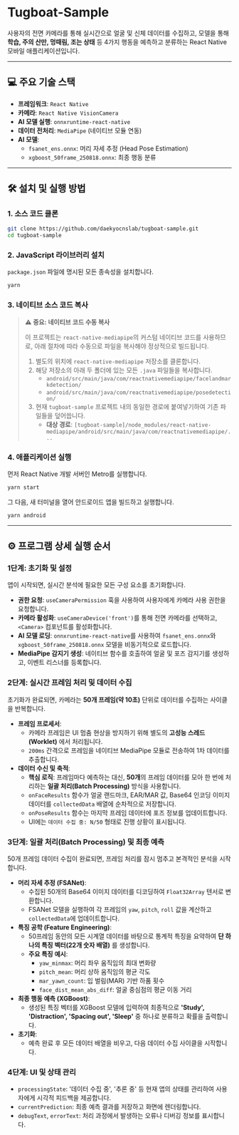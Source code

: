 # Tugboat-Sample

사용자의 전면 카메라를 통해 실시간으로 얼굴 및 신체 데이터를 수집하고, 모델을 통해 **학습, 주의 산만, 멍때림, 조는 상태** 등 4가지 행동을 예측하고 분류하는 React Native 모바일 애플리케이션입니다.

---

## 💻 주요 기술 스택

- **프레임워크**: `React Native`
- **카메라**: `React Native VisionCamera`
- **AI 모델 실행**: `onnxruntime-react-native`
- **데이터 전처리**: `MediaPipe` (네이티브 모듈 연동)
- **AI 모델**:
  - `fsanet_ens.onnx`: 머리 자세 추정 (Head Pose Estimation)
  - `xgboost_50frame_250818.onnx`: 최종 행동 분류

---

## 🛠️ 설치 및 실행 방법

### 1. 소스 코드 클론

```bash
git clone https://github.com/daekyocnslab/tugboat-sample.git
cd tugboat-sample
```

### 2. JavaScript 라이브러리 설치

`package.json` 파일에 명시된 모든 종속성을 설치합니다.

```bash
yarn
```

### 3. 네이티브 소스 코드 복사

> **⚠️ 중요: 네이티브 코드 수동 복사**
>
> 이 프로젝트는 `react-native-mediapipe`의 커스텀 네이티브 코드를 사용하므로, 아래 절차에 따라 수동으로 파일을 복사해야 정상적으로 빌드됩니다.
>
> 1.  별도의 위치에 `react-native-mediapipe` 저장소를 클론합니다.
> 2.  해당 저장소의 아래 두 폴더에 있는 모든 `.java` 파일들을 복사합니다.
>     - `android/src/main/java/com/reactnativemediapipe/facelandmarkdetection/`
>     - `android/src/main/java/com/reactnativemediapipe/posedetection/`
> 3.  현재 `tugboat-sample` 프로젝트 내의 동일한 경로에 붙여넣기하여 기존 파일들을 덮어씁니다.
>     - **대상 경로**: `[tugboat-sample]/node_modules/react-native-mediapipe/android/src/main/java/com/reactnativemediapipe/...`

### 4. 애플리케이션 실행

먼저 React Native 개발 서버인 Metro를 실행합니다.

```bash
yarn start
```

그 다음, 새 터미널을 열어 안드로이드 앱을 빌드하고 실행합니다.

```bash
yarn android
```

---

## ⚙️ 프로그램 상세 실행 순서

### 1단계: 초기화 및 설정

앱이 시작되면, 실시간 분석에 필요한 모든 구성 요소를 초기화합니다.

- **권한 요청**: `useCameraPermission` 훅을 사용하여 사용자에게 카메라 사용 권한을 요청합니다.
- **카메라 활성화**: `useCameraDevice('front')`를 통해 전면 카메라를 선택하고, `<Camera>` 컴포넌트를 활성화합니다.
- **AI 모델 로딩**: `onnxruntime-react-native`를 사용하여 `fsanet_ens.onnx`와 `xgboost_50frame_250818.onnx` 모델을 비동기적으로 로드합니다.
- **MediaPipe 감지기 생성**: 네이티브 함수를 호출하여 얼굴 및 포즈 감지기를 생성하고, 이벤트 리스너를 등록합니다.

### 2단계: 실시간 프레임 처리 및 데이터 수집

초기화가 완료되면, 카메라는 **50개 프레임(약 10초)** 단위로 데이터를 수집하는 사이클을 반복합니다.

- **프레임 프로세서**:
  - 카메라 프레임은 UI 멈춤 현상을 방지하기 위해 별도의 **고성능 스레드(Worklet)** 에서 처리됩니다.
  - `200ms` 간격으로 프레임을 네이티브 MediaPipe 모듈로 전송하여 1차 데이터를 추출합니다.
- **데이터 수신 및 축적**:
  - **핵심 로직**: 프레임마다 예측하는 대신, **50개**의 프레임 데이터를 모아 한 번에 처리하는 **일괄 처리(Batch Processing)** 방식을 사용합니다.
  - `onFaceResults` 함수가 얼굴 랜드마크, EAR/MAR 값, Base64 인코딩 이미지 데이터를 `collectedData` 배열에 순차적으로 저장합니다.
  - `onPoseResults` 함수는 마지막 프레임 데이터에 포즈 정보를 업데이트합니다.
  - UI에는 `데이터 수집 중: N/50` 형태로 진행 상황이 표시됩니다.

### 3단계: 일괄 처리(Batch Processing) 및 최종 예측

50개 프레임 데이터 수집이 완료되면, 프레임 처리를 잠시 멈추고 본격적인 분석을 시작합니다.

- **머리 자세 추정 (FSANet)**:
  - 수집된 50개의 Base64 이미지 데이터를 디코딩하여 `Float32Array` 텐서로 변환합니다.
  - FSANet 모델을 실행하여 각 프레임의 `yaw`, `pitch`, `roll` 값을 계산하고 `collectedData`에 업데이트합니다.
- **특징 공학 (Feature Engineering)**:
  - 50프레임 동안의 모든 시계열 데이터를 바탕으로 통계적 특징을 요약하여 **단 하나의 특징 벡터(22개 숫자 배열)** 를 생성합니다.
  - **주요 특징 예시**:
    - `yaw_minmax`: 머리 좌우 움직임의 최대 변화량
    - `pitch_mean`: 머리 상하 움직임의 평균 각도
    - `mar_yawn_count`: 입 벌림(MAR) 기반 하품 횟수
    - `face_dist_mean_abs_diff`: 얼굴 중심점의 평균 이동 거리
- **최종 행동 예측 (XGBoost)**:
  - 생성된 특징 벡터를 XGBoost 모델에 입력하여 최종적으로 **'Study', 'Distraction', 'Spacing out', 'Sleep'** 중 하나로 분류하고 확률을 출력합니다.
- **초기화**:
  - 예측 완료 후 모든 데이터 배열을 비우고, 다음 데이터 수집 사이클을 시작합니다.

### 4단계: UI 및 상태 관리

- `processingState`: '데이터 수집 중', '추론 중' 등 현재 앱의 상태를 관리하여 사용자에게 시각적 피드백을 제공합니다.
- `currentPrediction`: 최종 예측 결과를 저장하고 화면에 렌더링합니다.
- `debugText`, `errorText`: 처리 과정에서 발생하는 오류나 디버깅 정보를 표시합니다.
